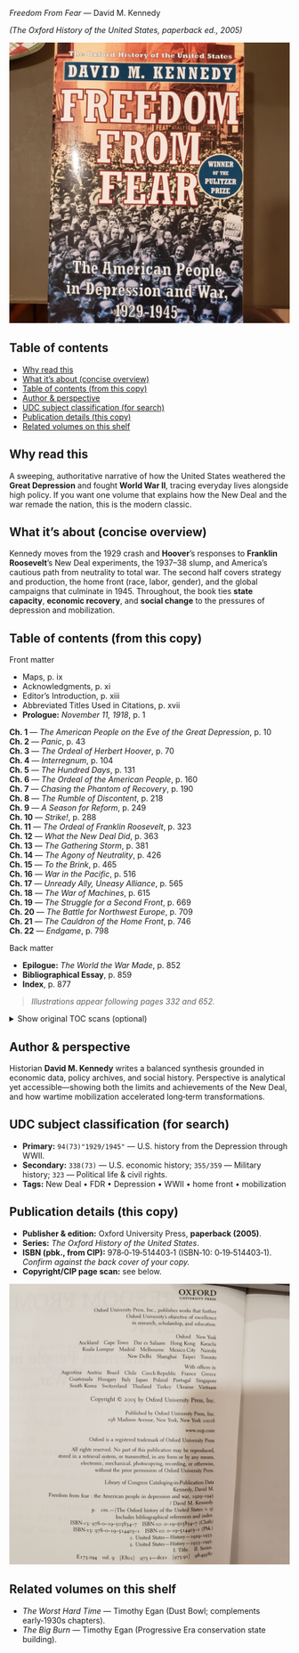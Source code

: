   *Freedom From Fear* — David M. Kennedy
 
 *(The Oxford History of the United States, paperback ed., 2005)*
 
 ![Cover: *Freedom From Fear* (Kennedy)](./FreedomFromFear_Kennedy_Cover.jpg)
 
 ## Table of contents
 - [Why read this](#why-read-this)
 - [What it’s about (concise overview)](#what-its-about-concise-overview)
 - [Table of contents (from this copy)](#table-of-contents-from-this-copy)
 - [Author & perspective](#author--perspective)
 - [UDC subject classification (for search)](#udc-subject-classification-for-search)
 - [Publication details (this copy)](#publication-details-this-copy)
 - [Related volumes on this shelf](#related-volumes-on-this-shelf)
 
 ## Why read this
 A sweeping, authoritative narrative of how the United States weathered the **Great Depression** and fought **World War II**, tracing everyday lives alongside high policy. If you want one volume that explains how the New Deal and the war remade the nation, this is the modern classic.
 
 ## What it’s about (concise overview)
 Kennedy moves from the 1929 crash and **Hoover**’s responses to **Franklin Roosevelt**’s New Deal experiments, the 1937–38 slump, and America’s cautious path from neutrality to total war. The second half covers strategy and production, the home front (race, labor, gender), and the global campaigns that culminate in 1945. Throughout, the book ties **state capacity**, **economic recovery**, and **social change** to the pressures of depression and mobilization.
 
 ## Table of contents (from this copy)
 
 Front matter  
 - Maps, p. ix  
 - Acknowledgments, p. xi  
 - Editor’s Introduction, p. xiii  
 - Abbreviated Titles Used in Citations, p. xvii  
 - **Prologue:** *November 11, 1918*, p. 1
 
 **Ch. 1** — *The American People on the Eve of the Great Depression*, p. 10  
 **Ch. 2** — *Panic*, p. 43  
 **Ch. 3** — *The Ordeal of Herbert Hoover*, p. 70  
 **Ch. 4** — *Interregnum*, p. 104  
 **Ch. 5** — *The Hundred Days*, p. 131  
 **Ch. 6** — *The Ordeal of the American People*, p. 160  
 **Ch. 7** — *Chasing the Phantom of Recovery*, p. 190  
 **Ch. 8** — *The Rumble of Discontent*, p. 218  
 **Ch. 9** — *A Season for Reform*, p. 249  
 **Ch. 10** — *Strike!*, p. 288  
 **Ch. 11** — *The Ordeal of Franklin Roosevelt*, p. 323  
 **Ch. 12** — *What the New Deal Did*, p. 363  
 **Ch. 13** — *The Gathering Storm*, p. 381  
 **Ch. 14** — *The Agony of Neutrality*, p. 426  
 **Ch. 15** — *To the Brink*, p. 465  
 **Ch. 16** — *War in the Pacific*, p. 516  
 **Ch. 17** — *Unready Ally, Uneasy Alliance*, p. 565  
 **Ch. 18** — *The War of Machines*, p. 615  
 **Ch. 19** — *The Struggle for a Second Front*, p. 669  
 **Ch. 20** — *The Battle for Northwest Europe*, p. 709  
 **Ch. 21** — *The Cauldron of the Home Front*, p. 746  
 **Ch. 22** — *Endgame*, p. 798  
 
 Back matter  
 - **Epilogue:** *The World the War Made*, p. 852  
 - **Bibliographical Essay**, p. 859  
 - **Index**, p. 877  
 
 > *Illustrations appear following pages 332 and 652.*
 
 <details>
 <summary>Show original TOC scans (optional)</summary>
 
 [![](./FreedomFromFear_Kennedy_TOC.jpg)](./FreedomFromFear_Kennedy_TOC.jpg)  
 [![](./FreedomFromFear_Kennedy_TOC2.jpg)](./FreedomFromFear_Kennedy_TOC2.jpg)
 
 </details>
 
 ## Author & perspective
 Historian **David M. Kennedy** writes a balanced synthesis grounded in economic data, policy archives, and social history. Perspective is analytical yet accessible—showing both the limits and achievements of the New Deal, and how wartime mobilization accelerated long‑term transformations.
 
 ## UDC subject classification (for search)
 - **Primary:** `94(73)"1929/1945"` — U.S. history from the Depression through WWII.  
 - **Secondary:** `338(73)` — U.S. economic history; `355/359` — Military history; `323` — Political life & civil rights.  
 - **Tags:** New Deal • FDR • Depression • WWII • home front • mobilization
 
 ## Publication details (this copy)
 - **Publisher & edition:** Oxford University Press, **paperback (2005)**.  
 - **Series:** *The Oxford History of the United States*.  
 - **ISBN (pbk., from CIP):** 978‑0‑19‑514403‑1 (ISBN‑10: 0‑19‑514403‑1). *Confirm against the back cover of your copy.*  
 - **Copyright/CIP page scan:** see below.  
 
 ![Copyright/CIP page — Oxford UP (2005 pbk.)](./FreedomFromFear_Kennedy_CopyRight.jpg)
 
 ## Related volumes on this shelf
 - *The Worst Hard Time* — Timothy Egan (Dust Bowl; complements early‑1930s chapters).  
 - *The Big Burn* — Timothy Egan (Progressive Era conservation state building).  
 